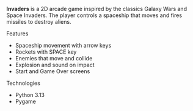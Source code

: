 **Invaders** is a 2D arcade game inspired by the classics Galaxy Wars and Space Invaders. 
The player controls a spaceship that moves and fires missiles to destroy aliens.

Features
- Spaceship movement with arrow keys
- Rockets with SPACE key
- Enemies that move and collide
- Explosion and sound on impact
- Start and Game Over screens

Technologies
- Python 3.13
- Pygame
